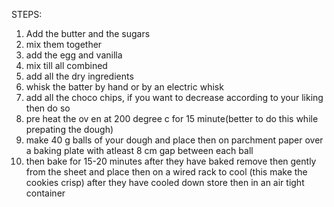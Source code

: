STEPS:
1. Add the butter and the sugars
2. mix them together 
3. add the egg and vanilla
4. mix till all combined
5. add all the dry ingredients
6. whisk the batter by hand or by an electric whisk
7. add all the choco chips, if you want to decrease according to your liking then do so
8. pre heat the ov en at 200 degree c for 15 minute(better to do this while prepating the dough)
9. make 40 g balls of your dough and place then on parchment paper over a baking plate with atleast 8 cm gap between each ball
10. then bake for 15-20 minutes 
after they have baked remove then gently from the sheet and place then on a wired rack to cool (this make the cookies crisp) after they have cooled down store then in an air tight container 
